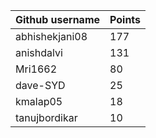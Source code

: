 | Github username | Points |
|-----------------|--------|
| abhishekjani08 | 177 |
| anishdalvi     | 131 |
| Mri1662        | 80 |
| dave-SYD       | 25 |
| kmalap05       | 18 |
| tanujbordikar  | 10 |

